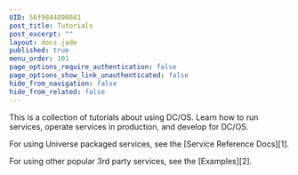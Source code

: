 ```yaml
---
UID: 56f9844890841
post_title: Tutorials
post_excerpt: ""
layout: docs.jade
published: true
menu_order: 101
page_options_require_authentication: false
page_options_show_link_unauthenticated: false
hide_from_navigation: false
hide_from_related: false
---
```

This is a collection of tutorials about using DC/OS. Learn how to run services, operate services in production, and develop for DC/OS.

For using Universe packaged services, see the [Service Reference Docs][1].

For using other popular 3rd party services, see the [Examples][2].
